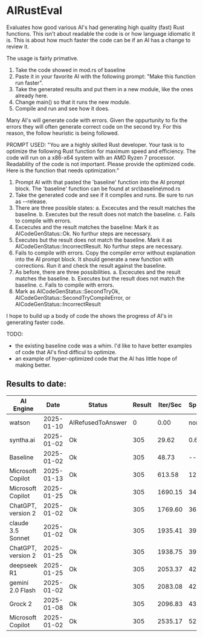 # AIRustEval
Evaluates how good various AI's had generating high quality (fast) Rust functions. This
isn't about readable the code is or how language idiomatic it is. This is about how
much faster the code can be if an AI has a change to review it.

The usage is fairly primative.
1. Take the code showed in mod.rs of baseline
2. Paste it in your favorite AI with the following prompt: "Make this function run faster".
3. Take the generated results and put them in a new module, like the ones already here.
4. Change main() so that it runs the new module.
5. Compile and run and see how it does.

Many AI's will generate code with errors. Given the oppurtunity to fix the errors they
will often generate correct code on the second try. For this reason, the follow heuristic
is being followed.

PROMPT USED: "You are a highly skilled Rust developer. Your task is to optimize the following Rust function for maximum speed and efficiency. The code will run on a x86-x64 system with an AMD Ryzen 7 processor. Readability of the code is not important. Please provide the optimized code. Here is the function that needs optimization:"

1. Prompt AI with that pasted the 'baseline' function into the AI prompt block. The 'baseline' function can be found 
at src\baseline\mod.rs
2. Take the generated code and see if it compiles and runs. Be sure to run as --release.
3. There are three possible states: 
    a. Excecutes and the result matches the baseline.
    b. Executes but the result does not match the baseline.
    c. Fails to compile with errors.
3. Excecutes and the result matches the baseline: Mark it as AICodeGenStatus::Ok. No furthur
steps are necessary.
4. Executes but the result does not match the baseline. Mark it as AICodeGenStatus::IncorrectResult. No furthur
steps are necessary.
5. Fails to compile with errors. Copy the compiler error without explanation into the AI prompt
block. It should generate a new function with corrections. Run it and check the result
against the baseline.
6. As before, there are three possibilities.
    a. Excecutes and the result matches the baseline.
    b. Executes but the result does not match the baseline.
    c. Fails to compile with errors.
7. Mark as AICodeGenStatus::SecondTryOk, AICodeGenStatus::SecondTryCompileError, or AICodeGenStatus::IncorrectResult

I hope to build up a body of code the shows the progress of AI's in generating faster code.

TODO:
- the existing baseline code was a whim. I'd like to have better examples of code
that AI's find difficul to optimize.
- an example of hyper-optimized code that the AI has little hope of making better. 

## Results to date:

| AI Engine          | Date       | Status            | Result | Iter/Sec | Speedup |
|--------------------|------------|-------------------|--------|----------|---------|
| watson             | 2025-01-10 | AIRefusedToAnswer | 0      | 0.00     | none    |
| syntha.ai          | 2025-01-02 | Ok                | 305    | 29.62    | 0.6x    |
| Baseline           | 2025-01-02 | Ok                | 305    | 48.73    | -----   |
| Microsoft Copilot  | 2025-01-13 | Ok                | 305    | 613.58   | 12.6x   |
| Microsoft Copilot  | 2025-01-25 | Ok                | 305    | 1690.15  | 34.7x   |
| ChatGPT, version 2 | 2025-01-02 | Ok                | 305    | 1769.60  | 36.3x   |
| claude 3.5 Sonnet  | 2025-01-02 | Ok                | 305    | 1935.41  | 39.7x   |
| ChatGPT, version 2 | 2025-01-25 | Ok                | 305    | 1938.75  | 39.8x   |
| deepseek R1        | 2025-01-25 | Ok                | 305    | 2053.37  | 42.1x   |
| gemini 2.0 Flash   | 2025-01-02 | Ok                | 305    | 2083.08  | 42.8x   |
| Grock 2            | 2025-01-08 | Ok                | 305    | 2096.83  | 43.0x   |
| Microsoft Copilot  | 2025-01-02 | Ok                | 305    | 2535.17  | 52.0x   |


